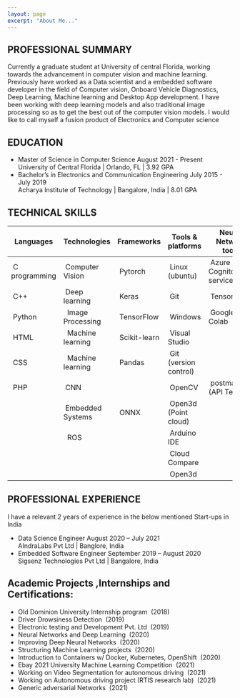 ```yaml
---
layout: page
excerpt: "About Me..."
---
```


<!-- ## “By far, the greatest danger of Artificial Intelligence is that people conclude too early that they understand it.”  -- Eliezer Yudkowsky -->

## PROFESSIONAL SUMMARY

Currently a graduate student at University of central Florida, working towards the advancement in computer vision and machine learning. Previously have worked as a Data scientist and a embedded software developer in the field of Computer vision, Onboard Vehicle Diagnostics, Deep Learning, Machine learning and Desktop App development. I have been working with deep learning models and also traditional image processing so as to get the best out of the computer vision models. I would like to call myself a fusion product of Electronics and Computer science

## EDUCATION

- Master of Science in Computer Science 	August 2021 - Present<br/>
        University of Central Florida | Orlando, FL | 3.92 GPA<br/>
- Bachelor’s in Electronics and Communication Engineering	July 2015 -  July 2019<br/>
        Acharya Institute of Technology | Bangalore, India | 8.01 GPA<br/>
 
## TECHNICAL SKILLS
| Languages           | Technologies               | Frameworks         |  Tools & platforms          | Neural Network tools        | Hardware |
|----|----|----|----|----|----|
| &nbsp;C programming | &nbsp;Computer Vision      | &nbsp;Pytorch      | &nbsp;Linux (ubuntu)        | &nbsp;Azure Cognito services| &nbsp;Analog and IP Camera  
| &nbsp;C++           | &nbsp;Deep learning        | &nbsp;Keras        | &nbsp;Git                   | &nbsp;Tensorboard           | &nbsp;Arduino 
| &nbsp;Python        | &nbsp; Image Processing    | &nbsp;TensorFlow   | &nbsp;Windows               | &nbsp;Google Colab          | &nbsp;RaspberryPi 
| &nbsp;HTML          | &nbsp; Machine learning    | &nbsp;Scikit-learn | &nbsp;Visual Studio         |                             | &nbsp;Ensenso Stero cameras
| &nbsp;CSS           | &nbsp; Machine learning    | &nbsp;Pandas       | &nbsp;Git (version control) |                             | &nbsp;Emika Franka(Robotic Arm)   
| &nbsp;PHP           | &nbsp;CNN |                | &nbsp;OpenCV       | &nbsp;postman (API Testing) |                             | &nbsp;ESP32
|                     | &nbsp;Embedded Systems     | &nbsp;ONNX         | &nbsp;Open3d (Point cloud)  |                             | &nbsp;ESP8266
|                     | &nbsp; ROS                 |                    | &nbsp;Arduino IDE           |                             |
|                     |                            |                    | &nbsp;Cloud Compare         |                             |
|                     |                            |                    | &nbsp;Open3d                |                             |
                                                                           
                        
## PROFESSIONAL EXPERIENCE                                                  

I have a relevant 2 years of experience in the below mentioned Start-ups in India<br/>
- Data Science Engineer 	 August 2020 – July 2021<br/>
AIndraLabs Pvt Ltd | Banglore, India <br/>
- Embedded Software Engineer 	September 2019 – August 2020<br/>
Sigsenz Technologies Pvt Ltd | Bangalore, India<br/>


## Academic Projects ,Internships and Certifications:

- Old Dominion University Internship program &nbsp;(2018)
- Driver Drowsiness Detection  &nbsp;(2019)
- Electronic testing and Development Pvt. Ltd  &nbsp;(2019)
- Neural Networks and Deep Learning  &nbsp;(2020)
- Improving Deep Neural Networks  &nbsp;(2020)
- Structuring Machine Learning projects  &nbsp;(2020)
- Introduction to Containers w/ Docker, Kubernetes, OpenShift  &nbsp;(2020)
- Ebay 2021 University Machine Learning Competition  &nbsp;(2021)
- Working on Video Segmentation for autonomous driving  &nbsp;(2021)
- Working on Autonomous driving project (RTIS research lab) &nbsp;(2021)
- Generic adversarial Networks &nbsp;(2021)


